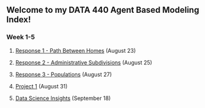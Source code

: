 ## Welcome to my DATA 440 Agent Based Modeling Index!

### Week 1-5

1) [Response 1 - Path Between Homes](https://Sarenaoberoi.github.io/AgentBasedModeling/response1) (August 23)

2) [Response 2 - Administrative Subdivisions](https://Sarenaoberoi.github.io/AgentBasedModeling/response2) (August 25)

3) [Response 3 - Populations](https://Sarenaoberoi.github.io/AgentBasedModeling/response3) (August 27)

4) [Project 1](https://Sarenaoberoi.github.io/AgentBasedModeling/project1) (August 31)

5) [Data Science Insights](https://Sarenaoberoi.github.io/AgentBasedModeling/sept18) (September 18)

  

